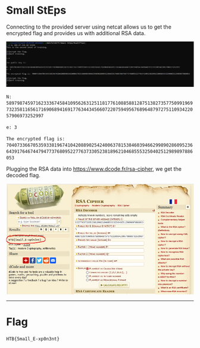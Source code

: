 # Small StEps

Connecting to the provided server using netcat allows us to get the encrypted flag and provides us with additional RSA data.

![alt text](images/EncryptFlag.JPG)

`N: 5897987459716233367458410956263125118177610885881287513827357750991969732358116561716906894169177634434566072207594956768964879727511093422057906973252997`

`e: 3`

`The encrypted flag is: 70407336670535933819674104208890254240063781538460394662998902860952366439176467447947737680952277637330523818962104685553250402512989897886053`

Plugging the RSA data into https://www.dcode.fr/rsa-cipher, we get the decoded flag.

![alt text](images/dcode.fr.JPG)

___________________

# Flag
`HTB{5ma1l_E-xp0n3nt}`
